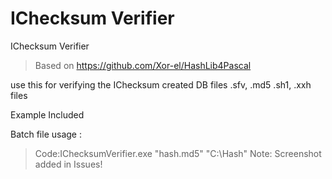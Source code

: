 # IChecksum Verifier
IChecksum Verifier
>Based on https://github.com/Xor-el/HashLib4Pascal

use this for verifying the IChecksum created DB files .sfv, .md5 .sh1, .xxh files

Example Included

Batch file usage :
>Code:IChecksumVerifier.exe "hash.md5" "C:\Hash\"
Note: Screenshot added in Issues!
